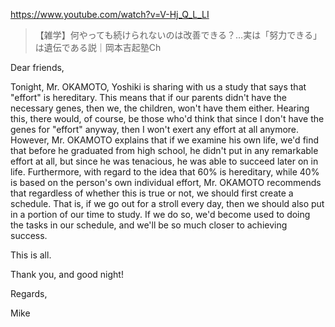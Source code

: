 https://www.youtube.com/watch?v=V-Hj_Q_L_LI

> 【雑学】何やっても続けられないのは改善できる？…実は「努力できる」は遺伝である説｜岡本吉起塾Ch

Dear friends,

Tonight, Mr. OKAMOTO, Yoshiki is sharing with us a study that says that "effort" is hereditary. This means that if our parents didn't have the necessary genes, then we, the children, won't have them either. Hearing this, there would, of course, be those who'd think that since I don't have the genes for "effort" anyway, then I won't exert any effort at all anymore. However, Mr. OKAMOTO explains that if we examine his own life, we'd find that before he graduated from high school, he didn't put in any remarkable effort at all, but since he was tenacious, he was able to succeed later on in life. Furthermore, with regard to the idea that 60% is hereditary, while 40% is based on the person's own individual effort, Mr. OKAMOTO recommends that regardless of whether this is true or not, we should first create a schedule. That is, if we go out for a stroll every day, then we should also put in a portion of our time to study. If we do so, we'd become used to doing the tasks in our schedule, and we'll be so much closer to achieving success.

This is all.

Thank you, and good night!

Regards,

Mike
